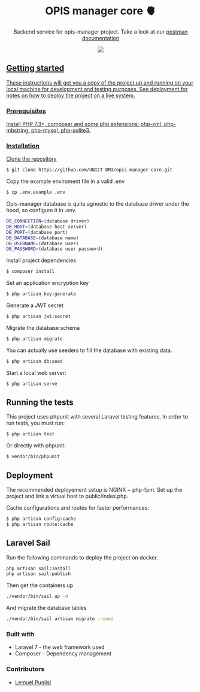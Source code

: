 <h1 align="center">OPIS manager core 🫀</h1>
<p>
</p>

<p align="center">
    Backend service for opis-manager project. Take a look at our <a href="https://explore.postman.com/templates/9736/opis-manager-core"> postman documentation 
</p>

<p align="center">
    <img src="https://github.com/UNICT-DMI/opis-manager-core/workflows/project%20build/badge.svg" />    
</p>

## Getting started

These instructions will get you a copy of the project up and running on your local machine for development and testing purposes. See deployment for notes on how to deploy the project on a live system.

### Prerequisites

Install PHP 7.3+, composer and some php extensions: php-xml, php-mbstring, php-mysql, php-sqlite3.

### Installation 

Clone the repository

```sh
$ git clone https://github.com/UNICT-DMI/opis-manager-core.git
```

Copy the example enviroment file in a valid .env

```sh
$ cp .env.example .env
```

Opis-manager database is quite agnostic to the database driver under the hood, so configure it in .env. 

```sh
DB_CONNECTION=(database driver)
DB_HOST=(database host server)
DB_PORT=(database port)
DB_DATABASE=(database name)
DB_USERNAME=(database user)
DB_PASSWORD=(database user password)
```

Install project dependencies 

```sh
$ composer install
```
Set an application encryption key

```sh
$ php artisan key:generate
```

Generate a JWT secret

```sh
$ php artisan jwt:secret
```

Migrate the database schema

```bash
$ php artisan migrate
```

You can actually use seeders to fill the database with existing data. 

```bash
$ php artisan db:seed
```

Start a local web server: 

```sh
$ php artisan serve
```



## Running the tests

This project uses phpunit with several Laravel testing features. In order to run tests, you must run: 

```sh
$ php artisan test
```

Or directly with phpunit:

```sh
$ vendor/bin/phpunit
```



## Deployment 

The recommended deployement setup is NGINX + php-fpm. Set up the project and link a virtual host to public/index.php. 

Cache configurations and routes for faster performances: 

```sh
$ php artisan config:cache
$ php artisan route:cache
```

## Laravel Sail

Run the following commands to deploy the project on docker.

```sh
php artisan sail:install
php artisan sail:publish
```

Then get the containers up

```sh
./vendor/bin/sail up -d
```

And migrate the database tables 

```sh
./vendor/bin/sail artisan migrate --seed
```

### Built with

* Laravel 7 - the web framework used 
* Composer - Dependency management  



### Contributors 

* [Lemuel Puglisi](https://github.com/LemuelPuglisi)
